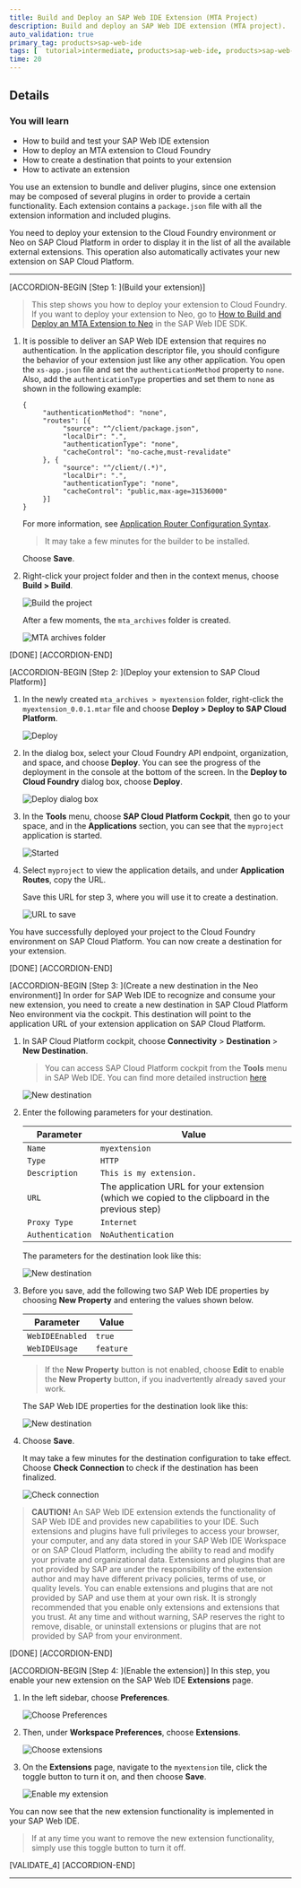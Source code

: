 ```yaml
---
title: Build and Deploy an SAP Web IDE Extension (MTA Project)
description: Build and deploy an SAP Web IDE extension (MTA project).
auto_validation: true
primary_tag: products>sap-web-ide
tags: [  tutorial>intermediate, products>sap-web-ide, products>sap-web-ide-plug-ins ]
time: 20
---
```



## Details
### You will learn
- How to build and test your SAP Web IDE extension
- How to deploy an MTA extension to Cloud Foundry
- How to create a destination that points to your extension
- How to activate an extension

You use an extension to bundle and deliver plugins, since one extension may be composed of several plugins in order to provide a certain functionality. Each extension contains a `package.json` file with all the extension information and included plugins.

You need to deploy your extension to the Cloud Foundry environment or Neo on SAP Cloud Platform in order to display it in the list of all the available external extensions. This operation also automatically activates your new extension on SAP Cloud Platform.

---

[ACCORDION-BEGIN [Step 1: ](Build your extension)]
> This step shows you how to deploy your extension to Cloud Foundry. If you want to deploy your extension to Neo, go to [How to Build and Deploy an MTA Extension to Neo](https://sdk-sapwebide.dispatcher.hana.ondemand.com/index.html#/topic/f3dba320a676410a91eec673531bde2c) in the SAP Web IDE SDK.

1. It is possible to deliver an SAP Web IDE extension that requires no authentication. In the application descriptor file, you should configure the behavior of your extension just like any other application. You open the `xs-app.json` file and set the `authenticationMethod` property to `none`. Also, add the `authenticationType` properties and set them to `none` as shown in the following example:

    ```
    {
         "authenticationMethod": "none",
         "routes": [{
              "source": "^/client/package.json",
              "localDir": ".",
              "authenticationType": "none",
              "cacheControl": "no-cache,must-revalidate"
         }, {
              "source": "^/client/(.*)",
              "localDir": ".",
              "authenticationType": "none",
              "cacheControl": "public,max-age=31536000"
         }]
    }
    ```

    For more information, see [Application Router Configuration Syntax](https://help.sap.com/viewer/65de2977205c403bbc107264b8eccf4b/Cloud/en-US/c103fb414988447ead2023f768096dcc.html).

    >It may take a few minutes for the builder to be installed.

    Choose **Save**.

2. Right-click your project folder and then in the context menus, choose **Build > Build**.

    ![Build the project](step1-build.png)

    After a few moments, the `mta_archives` folder is created.

    ![MTA archives folder](step1-mta-archives-folder.png)

[DONE]
[ACCORDION-END]

[ACCORDION-BEGIN [Step 2: ](Deploy your extension to SAP Cloud Platform)]

1. In the newly created `mta_archives > myextension` folder, right-click the `myextension_0.0.1.mtar` file and choose **Deploy > Deploy to SAP Cloud Platform**.

    ![Deploy](step2-deploy-cf.png)

2. In the dialog box, select your Cloud Foundry API endpoint, organization, and space, and choose **Deploy**. You can see the progress of the deployment in the console at the bottom of the screen. In the **Deploy to Cloud Foundry** dialog box, choose **Deploy**.

    ![Deploy dialog box](step2-deploy-button.png)

3. In the **Tools** menu, choose **SAP Cloud Platform Cockpit**, then go to your space, and in the **Applications** section, you can see that the `myproject` application is started.

    ![Started](step2-started.png)

4. Select `myproject` to view the application details, and under **Application Routes**, copy the URL.

    Save this URL for step 3, where you will use it to create a destination.

      ![URL to save](step2-link.png)

You have successfully deployed your project to the Cloud Foundry environment on SAP Cloud Platform. You can now create a destination for your extension.

[DONE]
[ACCORDION-END]

[ACCORDION-BEGIN [Step 3: ](Create a new destination in the Neo environment)]
In order for SAP Web IDE to recognize and consume your new extension, you need to create a new destination in SAP Cloud Platform Neo environment via the cockpit. This destination will point to the application URL of your extension application on SAP Cloud Platform.

1. In SAP Cloud Platform cockpit, choose **Connectivity** > **Destination** > **New Destination**.

    > You can access SAP Cloud Platform cockpit from the **Tools** menu in SAP Web IDE. You can find more detailed instruction [here](https://developers.sap.com/tutorials/hcp-create-destination.html)

      ![New destination](step3-NewDestination.png)

2. Enter the following parameters for your destination.

    |Parameter          | Value                                     |
    |--------------------|----------------------------------------|
    |`Name`  | `myextension`                              |
    |`Type` | `HTTP`                           |
    |`Description`  | `This is my extension.`                              |
    |`URL` | The application URL for your extension (which we copied to the clipboard in the previous step)                            |
    |`Proxy Type`  | `Internet`                              |
    |`Authentication` | `NoAuthentication`                           |

    The parameters for the destination look like this:

    ![New destination](step3-DestinationParameters.png)

3. Before you save, add the following two SAP Web IDE properties by choosing **New Property** and entering the values shown below.

    |Parameter         | Value                               |
    |------------------|-------------------------------------|
    |`WebIDEEnabled`   | `true`                              |
    |`WebIDEUsage`     | `feature`                           |

    > If the **New Property** button is not enabled, choose **Edit** to enable the **New Property** button, if you inadvertently already saved your work.

    The SAP Web IDE properties for the destination look like this:

    ![New destination](step3-SAPWebIDEProperties.png)

4. Choose **Save**.

    It may take a few minutes for the destination configuration to take effect. Choose **Check Connection** to check if the destination has been finalized.

    ![Check connection](step3-check-connection.png)

> **CAUTION!** An SAP Web IDE extension extends the functionality of SAP Web IDE and provides new capabilities to your IDE. Such extensions and plugins have full privileges to access your browser, your computer, and any data stored in your SAP Web IDE Workspace or on SAP Cloud Platform, including the ability to read and modify your private and organizational data.
Extensions and plugins that are not provided by SAP are under the responsibility of the extension author and may have different privacy policies, terms of use, or quality levels. You can enable extensions and plugins that are not provided by SAP and use them at your own risk. It is strongly recommended that you enable only extensions and extensions that you trust. At any time and without warning, SAP reserves the right to remove, disable, or uninstall extensions or plugins that are not provided by SAP from your environment.

[DONE]
[ACCORDION-END]

[ACCORDION-BEGIN [Step 4: ](Enable the extension)]
In this step, you enable your new extension on the SAP Web IDE **Extensions** page.

1. In the left sidebar, choose **Preferences**.

    ![Choose Preferences](step4-preferences.png)

2. Then, under **Workspace Preferences**, choose **Extensions**.

    ![Choose extensions](step4-choose-extensions.png)

3. On the **Extensions** page, navigate to the `myextension` tile, click the toggle button to turn it on, and then choose **Save**.

    ![Enable my extension](step4-enable-myextension.png)

You can now see that the new extension functionality is implemented in your SAP Web IDE.

> If at any time you want to remove the new extension functionality, simply use this toggle button to turn it off.

[VALIDATE_4]
[ACCORDION-END]

---
